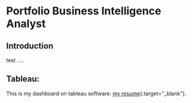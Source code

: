# Portfolio Business Intelligence Analyst


## Introduction

test .....

## Tableau:
This is my dashboard on tableau software: [my resume](https://public.tableau.com/app/profile/wafa.zargouni/viz/wafa-resume2/Montableaudubord){:target="_blank"}.